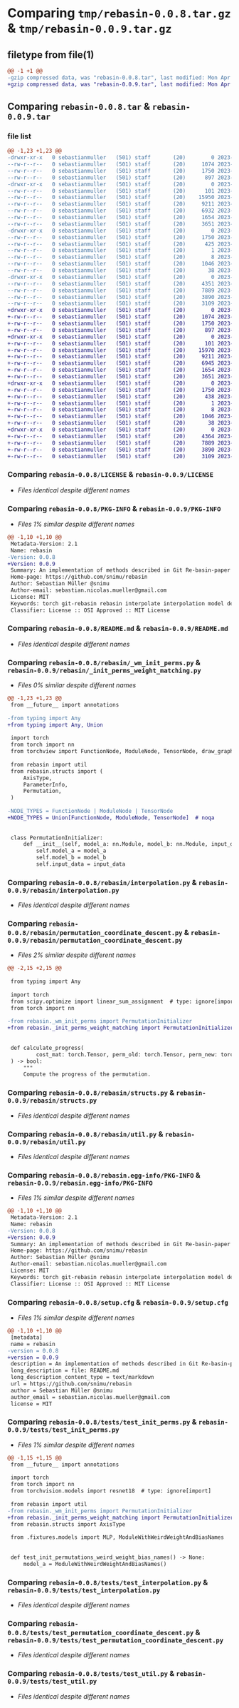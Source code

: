 # Comparing `tmp/rebasin-0.0.8.tar.gz` & `tmp/rebasin-0.0.9.tar.gz`

## filetype from file(1)

```diff
@@ -1 +1 @@
-gzip compressed data, was "rebasin-0.0.8.tar", last modified: Mon Apr  3 14:00:17 2023, max compression
+gzip compressed data, was "rebasin-0.0.9.tar", last modified: Mon Apr  3 14:14:02 2023, max compression
```

## Comparing `rebasin-0.0.8.tar` & `rebasin-0.0.9.tar`

### file list

```diff
@@ -1,23 +1,23 @@
-drwxr-xr-x   0 sebastianmuller   (501) staff       (20)        0 2023-04-03 14:00:17.400639 rebasin-0.0.8/
--rw-r--r--   0 sebastianmuller   (501) staff       (20)     1074 2023-02-23 11:53:52.000000 rebasin-0.0.8/LICENSE
--rw-r--r--   0 sebastianmuller   (501) staff       (20)     1750 2023-04-03 14:00:17.400831 rebasin-0.0.8/PKG-INFO
--rw-r--r--   0 sebastianmuller   (501) staff       (20)      897 2023-04-01 08:57:23.000000 rebasin-0.0.8/README.md
-drwxr-xr-x   0 sebastianmuller   (501) staff       (20)        0 2023-04-03 14:00:17.392018 rebasin-0.0.8/rebasin/
--rw-r--r--   0 sebastianmuller   (501) staff       (20)      101 2023-04-03 13:59:02.000000 rebasin-0.0.8/rebasin/__init__.py
--rw-r--r--   0 sebastianmuller   (501) staff       (20)    15950 2023-04-03 13:58:53.000000 rebasin-0.0.8/rebasin/_wm_init_perms.py
--rw-r--r--   0 sebastianmuller   (501) staff       (20)     9211 2023-04-01 09:25:31.000000 rebasin-0.0.8/rebasin/interpolation.py
--rw-r--r--   0 sebastianmuller   (501) staff       (20)     6932 2023-04-03 13:58:53.000000 rebasin-0.0.8/rebasin/permutation_coordinate_descent.py
--rw-r--r--   0 sebastianmuller   (501) staff       (20)     1654 2023-03-31 13:37:55.000000 rebasin-0.0.8/rebasin/structs.py
--rw-r--r--   0 sebastianmuller   (501) staff       (20)     3651 2023-04-01 08:57:23.000000 rebasin-0.0.8/rebasin/util.py
-drwxr-xr-x   0 sebastianmuller   (501) staff       (20)        0 2023-04-03 14:00:17.395142 rebasin-0.0.8/rebasin.egg-info/
--rw-r--r--   0 sebastianmuller   (501) staff       (20)     1750 2023-04-03 14:00:17.000000 rebasin-0.0.8/rebasin.egg-info/PKG-INFO
--rw-r--r--   0 sebastianmuller   (501) staff       (20)      425 2023-04-03 14:00:17.000000 rebasin-0.0.8/rebasin.egg-info/SOURCES.txt
--rw-r--r--   0 sebastianmuller   (501) staff       (20)        1 2023-04-03 14:00:17.000000 rebasin-0.0.8/rebasin.egg-info/dependency_links.txt
--rw-r--r--   0 sebastianmuller   (501) staff       (20)        8 2023-04-03 14:00:17.000000 rebasin-0.0.8/rebasin.egg-info/top_level.txt
--rw-r--r--   0 sebastianmuller   (501) staff       (20)     1046 2023-04-03 14:00:17.401695 rebasin-0.0.8/setup.cfg
--rw-r--r--   0 sebastianmuller   (501) staff       (20)       38 2023-02-06 22:40:16.000000 rebasin-0.0.8/setup.py
-drwxr-xr-x   0 sebastianmuller   (501) staff       (20)        0 2023-04-03 14:00:17.399741 rebasin-0.0.8/tests/
--rw-r--r--   0 sebastianmuller   (501) staff       (20)     4351 2023-04-03 13:58:53.000000 rebasin-0.0.8/tests/test_init_perms.py
--rw-r--r--   0 sebastianmuller   (501) staff       (20)     7889 2023-04-01 10:00:26.000000 rebasin-0.0.8/tests/test_interpolation.py
--rw-r--r--   0 sebastianmuller   (501) staff       (20)     3890 2023-04-03 13:58:53.000000 rebasin-0.0.8/tests/test_permutation_coordinate_descent.py
--rw-r--r--   0 sebastianmuller   (501) staff       (20)     3109 2023-04-03 13:52:03.000000 rebasin-0.0.8/tests/test_util.py
+drwxr-xr-x   0 sebastianmuller   (501) staff       (20)        0 2023-04-03 14:14:02.902750 rebasin-0.0.9/
+-rw-r--r--   0 sebastianmuller   (501) staff       (20)     1074 2023-02-23 11:53:52.000000 rebasin-0.0.9/LICENSE
+-rw-r--r--   0 sebastianmuller   (501) staff       (20)     1750 2023-04-03 14:14:02.903055 rebasin-0.0.9/PKG-INFO
+-rw-r--r--   0 sebastianmuller   (501) staff       (20)      897 2023-04-01 08:57:23.000000 rebasin-0.0.9/README.md
+drwxr-xr-x   0 sebastianmuller   (501) staff       (20)        0 2023-04-03 14:14:02.892958 rebasin-0.0.9/rebasin/
+-rw-r--r--   0 sebastianmuller   (501) staff       (20)      101 2023-04-03 13:59:02.000000 rebasin-0.0.9/rebasin/__init__.py
+-rw-r--r--   0 sebastianmuller   (501) staff       (20)    15970 2023-04-03 14:13:06.000000 rebasin-0.0.9/rebasin/_init_perms_weight_matching.py
+-rw-r--r--   0 sebastianmuller   (501) staff       (20)     9211 2023-04-01 09:25:31.000000 rebasin-0.0.9/rebasin/interpolation.py
+-rw-r--r--   0 sebastianmuller   (501) staff       (20)     6945 2023-04-03 14:02:05.000000 rebasin-0.0.9/rebasin/permutation_coordinate_descent.py
+-rw-r--r--   0 sebastianmuller   (501) staff       (20)     1654 2023-03-31 13:37:55.000000 rebasin-0.0.9/rebasin/structs.py
+-rw-r--r--   0 sebastianmuller   (501) staff       (20)     3651 2023-04-01 08:57:23.000000 rebasin-0.0.9/rebasin/util.py
+drwxr-xr-x   0 sebastianmuller   (501) staff       (20)        0 2023-04-03 14:14:02.896216 rebasin-0.0.9/rebasin.egg-info/
+-rw-r--r--   0 sebastianmuller   (501) staff       (20)     1750 2023-04-03 14:14:02.000000 rebasin-0.0.9/rebasin.egg-info/PKG-INFO
+-rw-r--r--   0 sebastianmuller   (501) staff       (20)      438 2023-04-03 14:14:02.000000 rebasin-0.0.9/rebasin.egg-info/SOURCES.txt
+-rw-r--r--   0 sebastianmuller   (501) staff       (20)        1 2023-04-03 14:14:02.000000 rebasin-0.0.9/rebasin.egg-info/dependency_links.txt
+-rw-r--r--   0 sebastianmuller   (501) staff       (20)        8 2023-04-03 14:14:02.000000 rebasin-0.0.9/rebasin.egg-info/top_level.txt
+-rw-r--r--   0 sebastianmuller   (501) staff       (20)     1046 2023-04-03 14:14:02.904387 rebasin-0.0.9/setup.cfg
+-rw-r--r--   0 sebastianmuller   (501) staff       (20)       38 2023-02-06 22:40:16.000000 rebasin-0.0.9/setup.py
+drwxr-xr-x   0 sebastianmuller   (501) staff       (20)        0 2023-04-03 14:14:02.901627 rebasin-0.0.9/tests/
+-rw-r--r--   0 sebastianmuller   (501) staff       (20)     4364 2023-04-03 14:02:05.000000 rebasin-0.0.9/tests/test_init_perms.py
+-rw-r--r--   0 sebastianmuller   (501) staff       (20)     7889 2023-04-01 10:00:26.000000 rebasin-0.0.9/tests/test_interpolation.py
+-rw-r--r--   0 sebastianmuller   (501) staff       (20)     3890 2023-04-03 13:58:53.000000 rebasin-0.0.9/tests/test_permutation_coordinate_descent.py
+-rw-r--r--   0 sebastianmuller   (501) staff       (20)     3109 2023-04-03 13:52:03.000000 rebasin-0.0.9/tests/test_util.py
```

### Comparing `rebasin-0.0.8/LICENSE` & `rebasin-0.0.9/LICENSE`

 * *Files identical despite different names*

### Comparing `rebasin-0.0.8/PKG-INFO` & `rebasin-0.0.9/PKG-INFO`

 * *Files 1% similar despite different names*

```diff
@@ -1,10 +1,10 @@
 Metadata-Version: 2.1
 Name: rebasin
-Version: 0.0.8
+Version: 0.0.9
 Summary: An implementation of methods described in Git Re-basin-paper by Ainsworth et al.
 Home-page: https://github.com/snimu/rebasin
 Author: Sebastian Müller @snimu
 Author-email: sebastian.nicolas.mueller@gmail.com
 License: MIT
 Keywords: torch git-rebasin rebasin interpolate interpolation model deep-learning
 Classifier: License :: OSI Approved :: MIT License
```

### Comparing `rebasin-0.0.8/README.md` & `rebasin-0.0.9/README.md`

 * *Files identical despite different names*

### Comparing `rebasin-0.0.8/rebasin/_wm_init_perms.py` & `rebasin-0.0.9/rebasin/_init_perms_weight_matching.py`

 * *Files 0% similar despite different names*

```diff
@@ -1,23 +1,23 @@
 from __future__ import annotations
 
-from typing import Any
+from typing import Any, Union
 
 import torch
 from torch import nn
 from torchview import FunctionNode, ModuleNode, TensorNode, draw_graph
 
 from rebasin import util
 from rebasin.structs import (
     AxisType,
     ParameterInfo,
     Permutation,
 )
 
-NODE_TYPES = FunctionNode | ModuleNode | TensorNode
+NODE_TYPES = Union[FunctionNode, ModuleNode, TensorNode]  # noqa
 
 
 class PermutationInitializer:
     def __init__(self, model_a: nn.Module, model_b: nn.Module, input_data: Any) -> None:
         self.model_a = model_a
         self.model_b = model_b
         self.input_data = input_data
```

### Comparing `rebasin-0.0.8/rebasin/interpolation.py` & `rebasin-0.0.9/rebasin/interpolation.py`

 * *Files identical despite different names*

### Comparing `rebasin-0.0.8/rebasin/permutation_coordinate_descent.py` & `rebasin-0.0.9/rebasin/permutation_coordinate_descent.py`

 * *Files 2% similar despite different names*

```diff
@@ -2,15 +2,15 @@
 
 from typing import Any
 
 import torch
 from scipy.optimize import linear_sum_assignment  # type: ignore[import]
 from torch import nn
 
-from rebasin._wm_init_perms import PermutationInitializer
+from rebasin._init_perms_weight_matching import PermutationInitializer
 
 
 def calculate_progress(
         cost_mat: torch.Tensor, perm_old: torch.Tensor, perm_new: torch.Tensor
 ) -> bool:
     """
     Compute the progress of the permutation.
```

### Comparing `rebasin-0.0.8/rebasin/structs.py` & `rebasin-0.0.9/rebasin/structs.py`

 * *Files identical despite different names*

### Comparing `rebasin-0.0.8/rebasin/util.py` & `rebasin-0.0.9/rebasin/util.py`

 * *Files identical despite different names*

### Comparing `rebasin-0.0.8/rebasin.egg-info/PKG-INFO` & `rebasin-0.0.9/rebasin.egg-info/PKG-INFO`

 * *Files 1% similar despite different names*

```diff
@@ -1,10 +1,10 @@
 Metadata-Version: 2.1
 Name: rebasin
-Version: 0.0.8
+Version: 0.0.9
 Summary: An implementation of methods described in Git Re-basin-paper by Ainsworth et al.
 Home-page: https://github.com/snimu/rebasin
 Author: Sebastian Müller @snimu
 Author-email: sebastian.nicolas.mueller@gmail.com
 License: MIT
 Keywords: torch git-rebasin rebasin interpolate interpolation model deep-learning
 Classifier: License :: OSI Approved :: MIT License
```

### Comparing `rebasin-0.0.8/setup.cfg` & `rebasin-0.0.9/setup.cfg`

 * *Files 1% similar despite different names*

```diff
@@ -1,10 +1,10 @@
 [metadata]
 name = rebasin
-version = 0.0.8
+version = 0.0.9
 description = An implementation of methods described in Git Re-basin-paper by Ainsworth et al.
 long_description = file: README.md
 long_description_content_type = text/markdown
 url = https://github.com/snimu/rebasin
 author = Sebastian Müller @snimu
 author_email = sebastian.nicolas.mueller@gmail.com
 license = MIT
```

### Comparing `rebasin-0.0.8/tests/test_init_perms.py` & `rebasin-0.0.9/tests/test_init_perms.py`

 * *Files 1% similar despite different names*

```diff
@@ -1,15 +1,15 @@
 from __future__ import annotations
 
 import torch
 from torch import nn
 from torchvision.models import resnet18  # type: ignore[import]
 
 from rebasin import util
-from rebasin._wm_init_perms import PermutationInitializer
+from rebasin._init_perms_weight_matching import PermutationInitializer
 from rebasin.structs import AxisType
 
 from .fixtures.models import MLP, ModuleWithWeirdWeightAndBiasNames
 
 
 def test_init_permutations_weird_weight_bias_names() -> None:
     model_a = ModuleWithWeirdWeightAndBiasNames()
```

### Comparing `rebasin-0.0.8/tests/test_interpolation.py` & `rebasin-0.0.9/tests/test_interpolation.py`

 * *Files identical despite different names*

### Comparing `rebasin-0.0.8/tests/test_permutation_coordinate_descent.py` & `rebasin-0.0.9/tests/test_permutation_coordinate_descent.py`

 * *Files identical despite different names*

### Comparing `rebasin-0.0.8/tests/test_util.py` & `rebasin-0.0.9/tests/test_util.py`

 * *Files identical despite different names*

